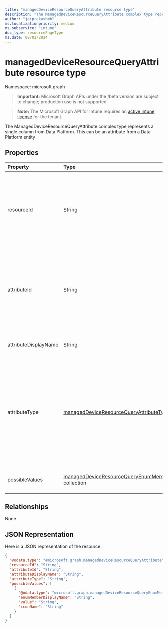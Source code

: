 ```yaml
---
title: "managedDeviceResourceQueryAttribute resource type"
description: "The ManagedDeviceResourceQueryAttribute complex type represents a single column from Data Platform. This can be an attribute from a Data Platform entity"
author: "jaiprakashmb"
ms.localizationpriority: medium
ms.subservice: "intune"
doc_type: resourcePageType
ms.date: 08/01/2024
---
```


# managedDeviceResourceQueryAttribute resource type

Namespace: microsoft.graph

> **Important:** Microsoft Graph APIs under the /beta version are subject to change; production use is not supported.

> **Note:** The Microsoft Graph API for Intune requires an [active Intune license](https://go.microsoft.com/fwlink/?linkid=839381) for the tenant.

The ManagedDeviceResourceQueryAttribute complex type represents a single column from Data Platform. This can be an attribute from a Data Platform entity

## Properties
|Property|Type|Description|
|:---|:---|:---|
|resourceId|String|The Kusto Query Language (KQL) version of the Intune Graph Resource's name. This name corresponds to a Kusto table and is written in PascalCase. Example: Devices. Read-only.|
|attributeId|String|The Kusto Query Language (KQL) version of the attribute's name. This name corresponds to a column within a Kusto table and is written in PascalCase. Example: DeviceType. Read-only.|
|attributeDisplayName|String|The localized name of the attribute. Example: Device type. Read-only.|
|attributeType|[managedDeviceResourceQueryAttributeType](../resources/intune-multidevicepivotservice-manageddeviceresourcequeryattributetype.md)|The KQL-supported property type. Possible values are: bool (default), datetime, decimal, guid, int, long, real, string,timespan, anchor, and enum. Read-only. Possible values are: `bool`, `datetime`, `decimal`, `guid`, `int`, `long`, `real`, `string`, `timespan`, `anchor`, `enum`, `unknownFutureValue`.|
|possibleValues|[managedDeviceResourceQueryEnumMember](../resources/intune-multidevicepivotservice-manageddeviceresourcequeryenummember.md) collection|The list of possible enums values for an enum attribute type. Read-only.|

## Relationships
None

## JSON Representation
Here is a JSON representation of the resource.
<!-- {
  "blockType": "resource",
  "@odata.type": "microsoft.graph.managedDeviceResourceQueryAttribute"
}
-->
``` json
{
  "@odata.type": "#microsoft.graph.managedDeviceResourceQueryAttribute",
  "resourceId": "String",
  "attributeId": "String",
  "attributeDisplayName": "String",
  "attributeType": "String",
  "possibleValues": [
    {
      "@odata.type": "microsoft.graph.managedDeviceResourceQueryEnumMember",
      "enumMemberDisplayName": "String",
      "value": "String",
      "iconName": "String"
    }
  ]
}
```
